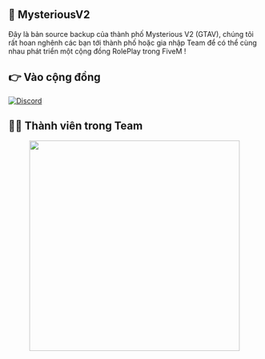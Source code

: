 ## 👋 MysteriousV2
Đây là bản source backup của thành phố Mysterious V2 (GTAV), chúng tôi rất hoan nghênh các bạn tới thành phố hoặc gia nhập Team để có thể cùng nhau phát triển một cộng đồng RolePlay trong FiveM !

## 👉 Vào cộng đồng
[![Discord](https://img.shields.io/badge/Discord-%237289DA.svg?style=for-the-badge&logo=discord&logoColor=white)](https://discord.gg/SCHEwKQxQ8)

## 👨‍💻 Thành viên trong Team
<p align="center">
 <a href=https://github.com/ngoclonglam><img width="420" src=https://github-readme-stats.vercel.app/api?username=ngoclonglam&count_private=true&show_icons=true&title_color=dc143c&text_color=ffffff&icon_color=dc143c&hide_border=true&bg_color=282a36&layout=compact&hide_title=false&hide_rank=false><a>
</p>
